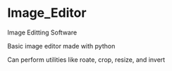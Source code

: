 # Image_Editor
Image Editting Software

Basic image editor made with python

Can perform utilities like roate, crop, resize, and invert
